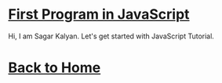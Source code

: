 # [First Program in JavaScript](./js1.html)
Hi, I am Sagar Kalyan.
Let's get started with JavaScript Tutorial.



# [Back to Home](https://sagarkalyan1.github.io/javascript-tutorial/)
